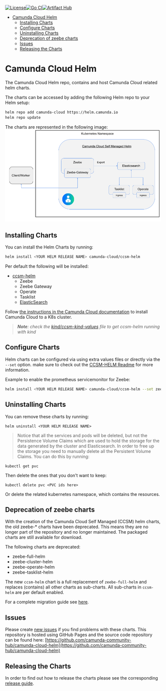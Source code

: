 [![License](https://img.shields.io/badge/License-Apache%202.0-blue.svg)](https://opensource.org/licenses/Apache-2.0)[![Go CI](https://github.com/camunda/camunda-cloud-helm/actions/workflows/go.yml/badge.svg)](https://github.com/camunda/camunda-cloud-helm/actions/workflows/go.yml)[![Artifact Hub](https://img.shields.io/endpoint?url=https://artifacthub.io/badge/repository/camunda-cloud-helm)](https://artifacthub.io/packages/search?repo=camunda-cloud-helm)


- [Camunda Cloud Helm](#camunda-cloud-helm)
  * [Installing Charts](#installing-charts)
  * [Configure Charts](#configure-charts)
  * [Uninstalling Charts](#uninstalling-charts)
  * [Deprecation of zeebe charts](#deprecation-of-zeebe-charts)
  * [Issues](#issues)
  * [Releasing the Charts](#releasing-the-charts)


# Camunda Cloud Helm
 
The Camunda Cloud Helm repo, contains and host Camunda Cloud related helm charts.

The charts can be accessed by adding the following Helm repo to your Helm setup:

```sh
helm repo add camunda-cloud https://helm.camunda.io
helm repo update
```

The charts are represented in the following image:
![HELM CHARTS](imgs/HelmChartImage.png)


## Installing Charts

You can install the Helm Charts by running:

```sh
helm install <YOUR HELM RELEASE NAME> camunda-cloud/ccsm-helm
```

Per default the following will be installed:

- [ccsm-helm](charts/ccsm-helm)
  - Zeebe
  - Zeebe Gateway
  - Operate
  - Tasklist
  - [ElasticSearch](https://github.com/elastic/helm-charts/tree/master/elasticsearch)

Follow [the instructions in the Camunda Cloud documentation](https://docs.camunda.io/docs/self-managed/zeebe-deployment/kubernetes/index/) to install Camunda Cloud to a K8s cluster.

> ***Note**: check the [kind/ccsm-kind-values](kind/ccsm-kind-values.yaml) file to get ccsm-helm running with kind*


## Configure Charts

Helm charts can be configured via using extra values files or directly via the `--set` option. make sure to check out the [CCSM-HELM Readme](https://github.com/camunda-community-hub/camunda-cloud-helm/blob/main/charts/ccsm-helm/README.md) for more information.

Example to enable the prometheus servicemonitor for Zeebe:

```sh
helm install <YOUR HELM RELEASE NAME> camunda-cloud/ccsm-helm --set zeebe.prometheusServiceMonitor.enabled=true
```

## Uninstalling Charts

You can remove these charts by running:

```
helm uninstall <YOUR HELM RELEASE NAME>
```

> Notice that all the services and pods will be deleted, but not the Persistence Volume Claims which are used to hold the storage for the data generated by the cluster and Elasticsearch. In order to free up the storage you need to manually delete all the Persistent Volume Claims. You can do this by running:

```
kubectl get pvc
```

Then delete the ones that you don't want to keep:

```
kubectl delete pvc <PVC ids here>
```

Or delete the related kubernetes namespace, which contains the resources.

## Deprecation of zeebe charts

With the creation of the Camunda Cloud Self Managed (CCSM) helm charts, the old zeebe-* charts have been deprecated.
This means they are no longer part of the repository and no longer maintained. The packaged charts are still available
for download.

The following charts are deprecated:

 * zeebe-full-helm
 * zeebe-cluster-helm
 * zeebe-operate-helm
 * zeebe-tasklist-helm

The new `ccsm-helm` chart is a full replacement of `zeebe-full-helm` and replaces (contains) all other charts as sub-charts.
All sub-charts in `ccsm-helm` are per default enabled.

For a complete migration guide see [here](MIGRATION.md).

## Issues

Please create [new issues](https://github.com/camunda-community-hub/camunda-cloud-helm) if you find problems with these charts. This repository is hosted using GitHub Pages and the source code repository can be found here: [https://github.com/camunda-community-hub/camunda-cloud-helm](https://github.com/camunda-community-hub/camunda-cloud-helm)

## Releasing the Charts

In order to find out how to release the charts please see the corresponding [release guide](RELEASE.md).